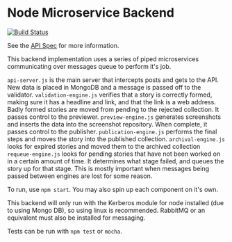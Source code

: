 Node Microservice Backend
========
[![Build Status](https://travis-ci.org/kedean/NewsAPI-Backend-Node.svg)](https://travis-ci.org/kedean/NewsAPI-Backend-Node)

See the [API Spec](./api-spec.md) for more information.

This backend implementation uses a series of piped microservices communicating over messages queue to perform it's job.

```api-server.js``` is the main server that intercepts posts and gets to the API. New data is placed in MongoDB and a message is passed off to the validator.
```validation-engine.js``` verifies that a story is correctly formed, making sure it has a headline and link, and that the link is a web address. Badly formed stories are moved from pending to the rejected collection. It passes control to the previewer.
```preview-engine.js``` generates screenshots and inserts the data into the screenshot repository. When complete, it passes control to the publisher.
```publication-engine.js``` performs the final steps and moves the story into the published collection.
```archival-engine.js``` looks for expired stories and moved them to the archived collection
```requeue-engine.js``` looks for pending stories that have not been worked on in a certain amount of time. It determines what stage failed, and queues the story up for that stage. This is mostly important when messages being passed between engines are lost for some reason.

To run, use ```npm start```. You may also spin up each component on it's own.

This backend will only run with the Kerberos module for node installed (due to using Mongo DB), so using linux is recommended. RabbitMQ or an equivalent must also be installed for messaging.

Tests can be run with ```npm test``` or ```mocha```.
